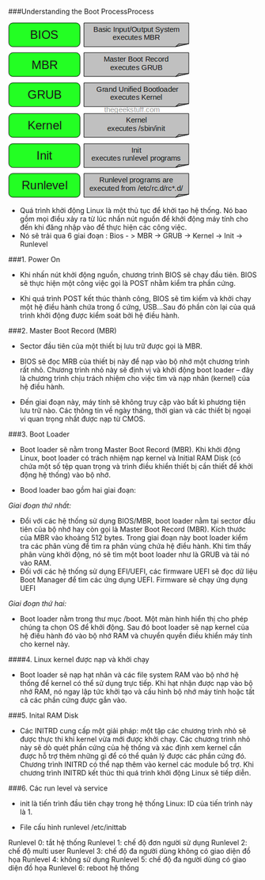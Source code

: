 ###Understanding the Boot ProcessProcess

![](images/linux-boot-process.png)

- Quá trình khởi động Linux là một thủ tục để khởi tạo hệ thống. Nó bao gồm mọi điều xảy ra từ lúc nhần nút nguồn để khởi động máy tính cho đến khi đăng nhập vào để thực hiện các công việc.
-  Nó sẽ trải qua 6 giai đoạn : Bios - > MBR -> GRUB -> Kernel -> Init -> Runlevel

###1. Power On
- Khi nhấn nút khởi động nguồn, chương trình BIOS sẽ chạy đầu tiên. BIOS sẽ thực hiện một công việc gọi là POST nhằm kiểm tra phần cứng.

- Khi quá trình POST kết thúc thành công, BIOS sẽ tìm kiếm và khởi chạy một hệ điều hành chứa trong ổ cứng, USB…Sau đó phần còn lại của quá trình khởi động được kiểm soát bởi hệ điều hành.

###2. Master Boot Record (MBR)
- Sector đầu tiên của một thiết bị lưu trữ được gọi là MBR.

- BIOS sẽ đọc MRB của thiết bị này để nạp vào bộ nhớ một chương trình rất nhỏ. Chương trình nhỏ này sẽ định vị và khởi động boot loader – đây là chương trình chịu trách nhiệm cho việc tìm và nạp nhân (kernel) của hệ điều hành.

- Đến giai đoạn này, máy tính sẽ không truy cập vào bất kì phương tiện lưu trữ nào. Các thông tin về ngày tháng, thời gian và các thiết bị  ngoại vi quan trọng nhất được nạp từ CMOS.

###3. Boot Loader
- Boot loader sẽ nằm trong Master Boot Record (MBR). Khi khởi động Linux, boot loader có trách nhiệm nạp kernel và Initial RAM Disk (có chứa một số tệp quan trọng và trình điều khiển thiết bị cần thiết để khởi động hệ thống) vào bộ nhớ.

- Bood loader bao gồm hai giai đoạn:

*Giai đoạn thứ nhất:*

<ul>
<li>Đổi với các hệ thống sử dụng BIOS/MBR, boot loader nằm tại sector đầu tiên của bộ nhớ hay còn gọi là Master Boot Record (MBR). Kích thước của MBR vào khoảng 512 bytes. Trong giai đoạn này boot loader kiểm tra các phân vùng để tìm ra phân vùng chứa hệ điều hành. Khi tìm thấy phân vùng khởi động, nó sẽ tìm một boot loader như là GRUB và tải nó vào RAM.</li>

<li>Đối với các hệ thống sử dụng EFI/UEFI, các firmware UEFI sẽ đọc dữ liệu Boot Manager để tìm các ứng dụng UEFI. Firmware sẽ chạy ứng dụng UEFI</li>
</ul>

*Giai đoạn thứ hai:*
<ul>
<li>Boot loader nằm trong thư mục /boot. Một màn hình hiển thị cho phép chúng ta chọn OS để khởi động. Sau đó boot loader sẽ nạp kernel của hệ điều hành đó vào bộ nhớ RAM và chuyển quyền điều khiển máy tính cho kernel này.</li>
</ul>

####4. Linux kernel được nạp và khởi chạy

- Boot loader sẽ nạp hạt nhân và các file system RAM vào bộ nhớ hệ thống để kernel có thể sử dụng trực tiếp. Khi hạt nhận được nạp vào bộ nhớ RAM, nó ngay lập tức khởi tạo và cấu hình bộ nhớ máy tính hoặc tất cả các phần cứng được gắn vào.

###5. Inital RAM Disk

- Các INITRD cung cấp một giải pháp: một tập các chương trình nhỏ sẽ được thực thi khi kernel vừa mới được khởi chạy. Các chương trình nhỏ này sẽ dò quét phần cứng của hệ thống và xác định xem kernel cần được hỗ trợ thêm những gì để có thể quản lý được các phần cứng đó. Chương trình INITRD có thể nạp thêm vào kernel các module bổ trợ. Khi chương trình INITRD kết thúc thì quá trình khởi động Linux sẽ tiếp diễn.

###6. Các run level và service

- init là tiến trình đầu tiên chạy trong hệ thống Linux: ID của tiến trình này là 1.

- File cấu hình runlevel /etc/inittab

Runlevel 0: tắt hệ thống
Runlevel 1: chế độ đơn người sử dụng
Runlevel 2: chế độ multi user
Runlevel 3: chế độ đa người dùng không có giao diện đồ họa
Runlevel 4: không sử dụng
Runlevel 5: chế độ đa người dùng có giao diện đồ họa
Runlevel 6: reboot hệ thống